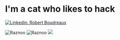 # I'm a cat who likes to hack

[![Linkedin: Robert Boudreaux](https://img.shields.io/badge/-LinkedIn-black.svg?style=flat-square&logo=linkedin&colorB=555)](https://www.linkedin.com/in/robert-boudreaux-1620811bb/)

<p>
    <a>
                                <img src="https://github-readme-streak-stats.herokuapp.com/?user=Raznoo&theme=radical&card_width=500"
                            alt="Raznoo" />
                                <img src="https://github-readme-stats.vercel.app/api?username=Raznoo&show_icons=true&theme=radical&card_width=500"
                            alt="Raznoo" />
    </a>
    <img
                src="https://github-readme-stats.vercel.app/api/top-langs/?username=Raznoo&theme=radical&hide=glsl,python" />
</p>
